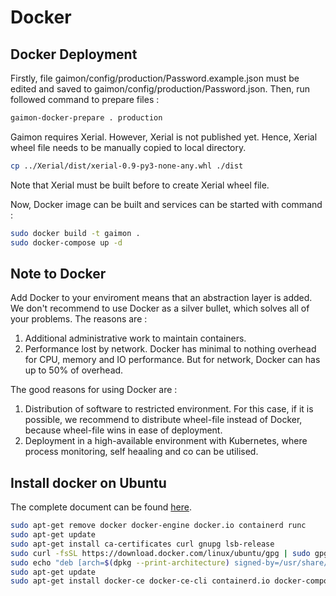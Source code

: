 # Docker

## Docker Deployment

Firstly, file gaimon/config/production/Password.example.json
must be edited and saved to gaimon/config/production/Password.json.
Then, run followed command to prepare files :

```bash
gaimon-docker-prepare . production
```

Gaimon requires Xerial. However, Xerial is not published yet.
Hence, Xerial wheel file needs to be manually copied to local directory.

```bash
cp ../Xerial/dist/xerial-0.9-py3-none-any.whl ./dist
```

Note that Xerial must be built before to create Xerial wheel file.

Now, Docker image can be built and services can be started with command :

```bash
sudo docker build -t gaimon .
sudo docker-compose up -d
```

## Note to Docker

Add Docker to your enviroment means that an abstraction layer is added.
We don't recommend to use Docker as a silver bullet, which solves all of
your problems. The reasons are :

1. Additional administrative work to maintain containers.
2. Performance lost by network. Docker has minimal to nothing overhead for
CPU, memory and IO performance. But for network, Docker can has up to 50% of
overhead.

The good reasons for using Docker are :

1. Distribution of software to restricted environment. For this case,
if it is possible, we recommend to distribute wheel-file instead of
Docker, because wheel-file wins in ease of deployment.
2. Deployment in a high-available environment with Kubernetes,
where process monitoring, self heaaling and co can be utilised.

## Install docker on Ubuntu

The complete document can be found [here](https://docs.docker.com/engine/install/ubuntu/).

```bash
sudo apt-get remove docker docker-engine docker.io containerd runc
sudo apt-get update
sudo apt-get install ca-certificates curl gnupg lsb-release
sudo curl -fsSL https://download.docker.com/linux/ubuntu/gpg | sudo gpg --dearmor -o /usr share/keyrings/docker-archive-keyring.gpg
sudo echo "deb [arch=$(dpkg --print-architecture) signed-by=/usr/share/keyrings/docker-archive-keyring.gpg] https://download.docker.com/linux/ubuntu $(lsb_release -cs) stable" | sudo tee /etc/apt/sources.list.d/docker.list > /dev/null
sudo apt-get update
sudo apt-get install docker-ce docker-ce-cli containerd.io docker-compose-plugin
```
